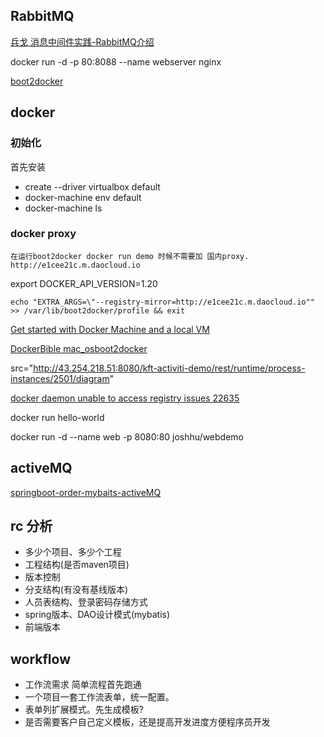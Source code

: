 ## RabbitMQ

[兵戈 消息中间件实践-RabbitMQ介绍](http://bingohuang.com/message-middleware-rabbitmq/)

docker run -d -p 80:8088 --name webserver nginx

[boot2docker](https://joshhu.gitbooks.io/docker_theory_install/content/DockerBible/mac_osboot2docker.html)

## docker

### 初始化

首先安装

*	create --driver virtualbox default
*	docker-machine env default
*	docker-machine ls

### docker proxy

    在运行boot2docker docker run demo 时候不需要加 国内proxy.
    http://e1cee21c.m.daocloud.io

export DOCKER_API_VERSION=1.20

	echo "EXTRA_ARGS=\"--registry-mirror=http://e1cee21c.m.daocloud.io"" >> /var/lib/boot2docker/profile && exit


[Get started with Docker Machine and a local VM](https://docs.docker.com/machine/get-started/)

[DockerBible mac_osboot2docker](https://joshhu.gitbooks.io/docker_theory_install/content/DockerBible/mac_osboot2docker.html)

src="http://43.254.218.51:8080/kft-activiti-demo/rest/runtime/process-instances/2501/diagram"

[docker daemon unable to access registry issues 22635](https://github.com/docker/docker/issues/22635)

docker run hello-world

docker run -d --name web -p 8080:80 joshhu/webdemo

## activeMQ

[springboot-order-mybaits-activeMQ](https://git.oschina.net/tdcg/springboot-order-mybaits-activeMQ)

## rc 分析

*	多少个项目、多少个工程
*  工程结构(是否maven项目)
*  版本控制
*  分支结构(有没有基线版本)
*  人员表结构、登录密码存储方式
*  spring版本、DAO设计模式(mybatis)
*  前端版本

## workflow
*  工作流需求 简单流程首先跑通
*  一个项目一套工作流表单，统一配置。
*  表单列扩展模式。先生成模板?
*  是否需要客户自己定义模板，还是提高开发进度方便程序员开发
